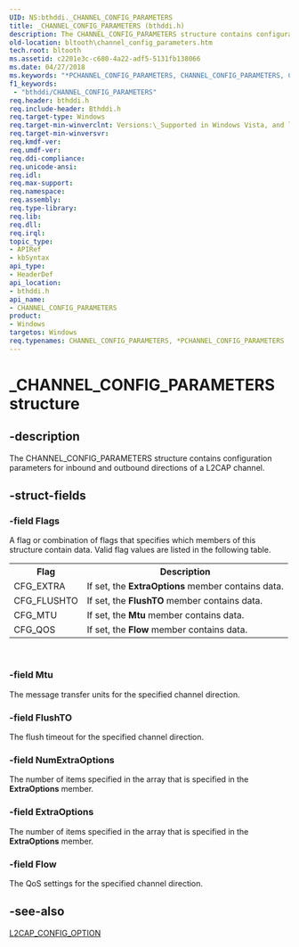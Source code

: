 ```yaml
---
UID: NS:bthddi._CHANNEL_CONFIG_PARAMETERS
title: _CHANNEL_CONFIG_PARAMETERS (bthddi.h)
description: The CHANNEL_CONFIG_PARAMETERS structure contains configuration parameters for inbound and outbound directions of a L2CAP channel.
old-location: bltooth\channel_config_parameters.htm
tech.root: bltooth
ms.assetid: c2201e3c-c680-4a22-adf5-5131fb138066
ms.date: 04/27/2018
ms.keywords: "*PCHANNEL_CONFIG_PARAMETERS, CHANNEL_CONFIG_PARAMETERS, CHANNEL_CONFIG_PARAMETERS structure [Bluetooth Devices], PCHANNEL_CONFIG_PARAMETERS, PCHANNEL_CONFIG_PARAMETERS structure pointer [Bluetooth Devices], _CHANNEL_CONFIG_PARAMETERS, bltooth.channel_config_parameters, bth_structs_c5360d7a-eb76-4b27-8507-8de862737a06.xml, bthddi/CHANNEL_CONFIG_PARAMETERS, bthddi/PCHANNEL_CONFIG_PARAMETERS"
f1_keywords:
 - "bthddi/CHANNEL_CONFIG_PARAMETERS"
req.header: bthddi.h
req.include-header: Bthddi.h
req.target-type: Windows
req.target-min-winverclnt: Versions:\_Supported in Windows Vista, and later.
req.target-min-winversvr: 
req.kmdf-ver: 
req.umdf-ver: 
req.ddi-compliance: 
req.unicode-ansi: 
req.idl: 
req.max-support: 
req.namespace: 
req.assembly: 
req.type-library: 
req.lib: 
req.dll: 
req.irql: 
topic_type:
- APIRef
- kbSyntax
api_type:
- HeaderDef
api_location:
- bthddi.h
api_name:
- CHANNEL_CONFIG_PARAMETERS
product:
- Windows
targetos: Windows
req.typenames: CHANNEL_CONFIG_PARAMETERS, *PCHANNEL_CONFIG_PARAMETERS
---
```


# _CHANNEL_CONFIG_PARAMETERS structure


## -description


The CHANNEL_CONFIG_PARAMETERS structure contains configuration parameters for inbound and outbound
  directions of a L2CAP channel.


## -struct-fields




### -field Flags

A flag or combination of flags that specifies which members of this structure contain data. Valid
     flag values are listed in the following table.
     

<table>
<tr>
<th>Flag</th>
<th>Description</th>
</tr>
<tr>
<td>
CFG_EXTRA

</td>
<td>
If set, the 
        <b>ExtraOptions</b> member contains data.

</td>
</tr>
<tr>
<td>
CFG_FLUSHTO

</td>
<td>
If set, the 
        <b>FlushTO</b> member contains data.

</td>
</tr>
<tr>
<td>
CFG_MTU

</td>
<td>
If set, the 
        <b>Mtu</b> member contains data.

</td>
</tr>
<tr>
<td>
CFG_QOS

</td>
<td>
If set, the 
        <b>Flow</b> member contains data.

</td>
</tr>
</table>
 


### -field Mtu

The message transfer units for the specified channel direction.


### -field FlushTO

The flush timeout for the specified channel direction.


### -field NumExtraOptions

The number of items specified in the array that is specified in the 
     <b>ExtraOptions</b> member.


### -field ExtraOptions

The number of items specified in the array that is specified in the 
     <b>ExtraOptions</b> member.


### -field Flow

The QoS settings for the specified channel direction.


## -see-also




<a href="https://docs.microsoft.com/windows-hardware/drivers/ddi/bthddi/ns-bthddi-_l2cap_config_option">L2CAP_CONFIG_OPTION</a>
 

 

